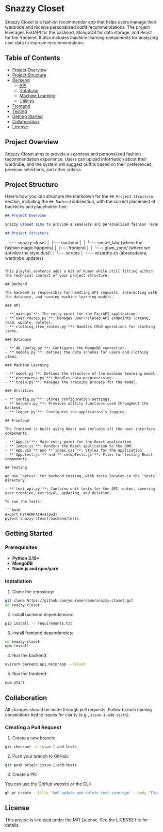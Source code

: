 # Snazzy Closet

Snazzy Closet is a fashion recommender app that helps users manage their wardrobe and receive personalized outfit recommendations. The project leverages FastAPI for the backend, MongoDB for data storage, and React for the frontend. It also includes machine learning components for analyzing user data to improve recommendations.

## Table of Contents

- [Project Overview](#project-overview)
- [Project Structure](#project-structure)
- [Backend](#backend)
  - [API](#api)
  - [Database](#database)
  - [Machine Learning](#machine-learning)
  - [Utilities](#utilities)
- [Frontend](#frontend)
- [Testing](#testing)
- [Getting Started](#getting-started)
- [Collaboration](#collaboration)
- [License](#license)

## Project Overview

Snazzy Closet aims to provide a seamless and personalized fashion recommendation experience. Users can upload information about their wardrobe, and the system will suggest outfits based on their preferences, previous selections, and other criteria.

## Project Structure

Here's how you can structure the markdown for the `## Project Structure` section, including the `## Backend` subsection, with the correct placement of backticks and placeholder text:

```markdown
## Project Overview

Snazzy Closet aims to provide a seamless and personalized fashion recommendation experience. Users can upload information about their wardrobe, and the system will suggest outfits based on their preferences, previous selections, and other criteria.

## Project Structure
```
.
├── snazzy-closet
│   ├── backend
│   │   └── secret_lab/ (where the fashion magic happens)
│   ├── frontend
│   │   └── glam_zone/ (where we sprinkle the style dust)
│   └── scripts
│       └── wizardry.sh (abracadabra, wardrobe updates)
```

This playful sentence adds a bit of humor while still fitting within the technical context of your project structure.

## Backend

The backend is responsible for handling API requests, interacting with the database, and running machine learning models.

### API

- **`main.py`**: The entry point for the FastAPI application.
- **`user_routes.py`**: Manages user-related API endpoints (create, read, update, delete).
- **`clothing_item_routes.py`**: Handles CRUD operations for clothing items.

### Database

- **`db_config.py`**: Configures the MongoDB connection.
- **`models.py`**: Defines the data schemas for users and clothing items.

### Machine Learning

- **`model.py`**: Defines the structure of the machine learning model.
- **`preprocess.py`**: Handles data preprocessing.
- **`train.py`**: Manages the training process for the model.

### Utilities

- **`config.py`**: Stores configuration settings.
- **`helpers.py`**: Provides utility functions used throughout the backend.
- **`logger.py`**: Configures the application’s logging.

## Frontend

The frontend is built using React and includes all the user interface components.

- **`App.js`**: Main entry point for the React application.
- **`index.js`**: Renders the React application to the DOM.
- **`App.css`** and **`index.css`**: Styles for the application.
- **`App.test.js`** and **`setupTests.js`**: Files for testing React components.

## Testing

We use `pytest` for backend testing, with tests located in the `tests` directory.

- **`test_api.py`**: Contains unit tests for the API routes, covering user creation, retrieval, updating, and deletion.

To run the tests:

```bash
export PYTHONPATH=$(pwd)
pytest snazzy-closet/backend/tests
```

## Getting Started

### Prerequisites

- **Python 3.10+**
- **MongoDB**
- **Node.js and npm/yarn**

### Installation

1. Clone the repository:

```bash
git clone https://github.com/yourusername/snazzy-closet.git
cd snazzy-closet
```

2. Install backend dependencies:

```bash
pip install -r requirements.txt
```

3. Install frontend dependencies:

```bash
cd snazzy-closet
npm install
```

4. Run the backend:

```bash
uvicorn backend.api.main:app --reload
```

5. Run the frontend:

```bash
npm start
```

## Collaboration

All changes should be made through pull requests. Follow branch naming conventions tied to issues for clarity (e.g., `issue-1-add-tests`).

### Creating a Pull Request

1. Create a new branch:

```bash
git checkout -b issue-1-add-tests
```

2. Push your branch to GitHub:

```bash
git push origin issue-1-add-tests
```

3. Create a PR:

You can use the GitHub website or the CLI:

```bash
gh pr create --title "Add update and delete test coverage" --body "This PR adds tests for updating and deleting users via the API. Closes #1."
```

## License

This project is licensed under the MIT License. See the LICENSE file for details.
